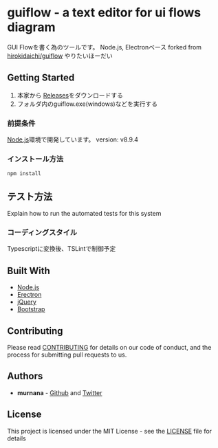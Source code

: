# guiflow - a text editor for ui flows diagram

GUI Flowを書く為のツールです。
Node.js, Electronベース
forked from [hirokidaichi/guiflow](https://github.com/hirokidaichi/guiflow)
やりたいほーだい



## Getting Started

1. 本家から [Releases](https://github.com/hirokidaichi/guiflow/releases)をダウンロードする
2. フォルダ内のguiflow.exe(windows)などを実行する



### 前提条件

[Node.js](https://nodejs.org/ja/)環境で開発しています。
version: v8.9.4


### インストール方法

```
npm install
```


## テスト方法

Explain how to run the automated tests for this system

### コーディングスタイル

Typescriptに変換後、TSLintで制御予定






## Built With

* [Node.js](https://nodejs.org/ja/)
* [Erectron](https://electronjs.org/)
* [jQuery](https://jquery.com/)
* [Bootstrap](https://getbootstrap.com/)

## Contributing

Please read [CONTRIBUTING](.github/CONTRIBUTING.md) for details on our code of conduct, and the process for submitting pull requests to us.

## Authors

* **murnana** - [Github](https://github.com/murnana) and [Twitter](https://twitter.com/murnana)

## License

This project is licensed under the MIT License - see the [LICENSE](LICENSE) file for details

